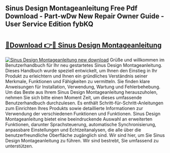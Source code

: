 ## Sinus Design Montageanleitung Free Pdf Download - Part-wDw New Repair Owner Guide - User Service Edition fybKQ

# <h2><a href="http://df6k5sq.blite.top/?on=Sinus+Design+Montageanleitung">🔗Download 👉🔴 Sinus Design Montageanleitung</a></h2>

[![Sinus Design Montageanleitung new download](https://i.imgur.com/lujVjoI.png)](http://df6k5sq.blite.top/?on=Sinus+Design+Montageanleitung)
Grüße und willkommen im Benutzerhandbuch für Ihr neu gestartetes Sinus Design Montageanleitung. Dieses Handbuch wurde speziell entwickelt, um Ihnen den Einstieg in Ihr Produkt zu erleichtern und Ihnen ein gründliches Verständnis seiner Merkmale, Funktionen und Fähigkeiten zu vermitteln. Sie finden klare Anweisungen für Installation, Verwendung, Wartung und Fehlerbehebung. Um das Beste aus Ihrem Sinus Design Montageanleitung herauszuholen, nehmen Sie sich bitte einen Moment Zeit, um dieses umfassende Benutzerhandbuch durchzulesen. Es enthält Schritt-für-Schritt-Anleitungen zum Einrichten Ihres Produkts sowie detaillierte Informationen zur Verwendung der verschiedenen Funktionen und Funktionen. Sinus Design Montageanleitung bietet eine beeindruckende Auswahl an erweiterten Funktionen, darunter Sprachsteuerung, automatische Synchronisierung, anpassbare Einstellungen und Echtzeitanalysen, die alle über die benutzerfreundliche Oberfläche zugänglich sind. Wir sind hier, um Sie Sinus Design Montageanleitung zu führen. Wir sind bestrebt, Sie umfassend zu unterstützen.
